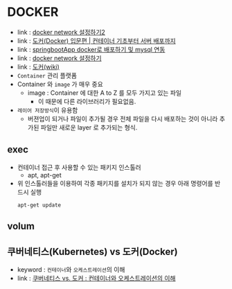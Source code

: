 # DOCKER
- link : [docker network 설정하기2](https://www.daleseo.com/docker-networks/)
- link : [도커(Docker) 입문편 | 컨테이너 기초부터 서버 배포까지](https://www.44bits.io/ko/post/easy-deploy-with-docker)
- link : [springbootApp docker로 배포하기 및 mysql 연동](https://galid1.tistory.com/726)
- link : [docker network 설정하기](https://galid1.tistory.com/723)
- link : [도커(wiki)](https://ko.wikipedia.org/wiki/%EB%8F%84%EC%BB%A4_(%EC%86%8C%ED%94%84%ED%8A%B8%EC%9B%A8%EC%96%B4))
- `Container` 관리 플랫폼 
- Container 와 `image` 가 매우 중요
    - image : Container 에 대한 A to Z 를 모두 가지고 있는 파일
        - 이 때문에 다른 라이브러리가 필요없음.
- `레이어 저장방식`이 유용함
    - 버젼업이 되거나 파일이 추가될 경우 전체 파일을 다시 배포하는 것이 아니라 추가된 파일만 새로운 layer 로 추가되는 형식.

## exec
- 컨테이너 접근 후 사용할 수 있는 패키지 인스톨러
    - apt, apt-get
- 위 인스톨러들을 이용하여 각종 패키지를 설치가 되지 않는 경우 아래 명령어를 반드시 실행
    ```
    apt-get update
    ```

## volum

## 쿠버네티스(Kubernetes) vs 도커(Docker)
- keyword : `컨테이너`와 `오케스트레이션`의 이해
- link : [쿠버네티스 vs. 도커 : 컨테이너와 오케스트레이션의 이해](http://www.itworld.co.kr/news/135282)